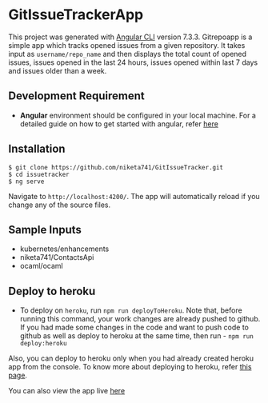 # GitIssueTrackerApp

This project was generated with [Angular CLI](https://github.com/angular/angular-cli) version 7.3.3.
Gitrepoapp is a simple app which tracks opened issues from a given repository. It takes input as
`username/repo_name` and then displays the total count of opened issues, issues opened in the last 24 
hours, issues opened within last 7 days and issues older than a week.

## Development Requirement

- **Angular** environment should be configured in your local machine. For a detailed guide on how to get started with angular, refer [here](https://angular.io/guide/quickstart)

## Installation

    $ git clone https://github.com/niketa741/GitIssueTracker.git
    $ cd issuetracker
    $ ng serve

Navigate to ``http://localhost:4200/``. The app will automatically reload if you change any of the source files.

## Sample Inputs 

- kubernetes/enhancements
- niketa741/ContactsApi
- ocaml/ocaml

## Deploy to heroku

- To deploy on ``heroku``, run ``npm run deployToHeroku``. Note that, before running this command, your
work changes are already pushed to github. If you had made some changes in the code and want to push
code to github as well as deploy to heroku at the same time, then run - ``npm run deploy:heroku``

Also, you can deploy to heroku only when you had already created heroku app from the console. 
To know more about deploying to heroku, refer [this page](https://devcenter.heroku.com/articles/getting-started-with-nodejs).

You can also view the app live [here](https://gitissuetracker.herokuapp.com/)
